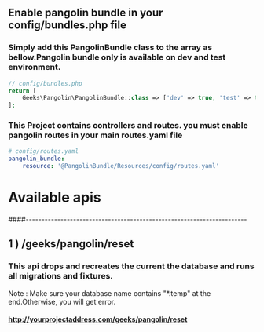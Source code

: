 ## Enable pangolin bundle in your config/bundles.php file

### Simply add this PangolinBundle class to the array as bellow.Pangolin bundle only is available on dev and test environment.

```php
// config/bundles.php
return [
    Geeks\Pangolin\PangolinBundle::class => ['dev' => true, 'test' => true],
];
```

### This Project contains controllers and routes. you must enable pangolin routes in your main routes.yaml file

```yaml
# config/routes.yaml
pangolin_bundle:
    resource: '@PangolinBundle/Resources/config/routes.yaml'
```

# Available apis 
####----------------------------------------------------------------------
## 1 ) /geeks/pangolin/reset
### This api drops and recreates the current the database and runs all migrations and fixtures.
Note : Make sure your database name contains "*.temp" at the end.Otherwise, you will get error.

#### http://yourprojectaddress.com/geeks/pangolin/reset
